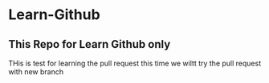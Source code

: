 # Learn-Github
## This Repo for Learn Github only

THis is test for learning the pull request
this time we wiltt try the pull request with new branch
